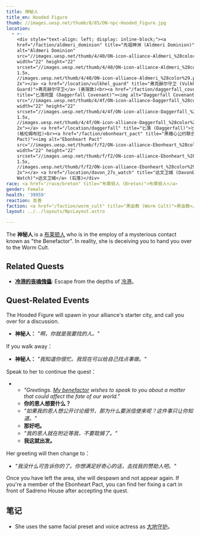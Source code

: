 ```yaml
---
title: 神秘人
title_en: Hooded Figure
thumb: //images.uesp.net/thumb/8/85/ON-npc-Hooded_Figure.jpg
location:
  - >-
    <div style="text-align: left; display: inline-block;"><a
    href="/faction/aldmeri_dominion" title="先祖神洲 (Aldmeri Dominion)"><img
    alt="Aldmeri Dominion"
    src="//images.uesp.net/thumb/4/40/ON-icon-alliance-Aldmeri_%28color%29.png"
    width="22" height="22"
    srcset="//images.uesp.net/thumb/4/40/ON-icon-alliance-Aldmeri_%28color%29.png/33px-ON-icon-alliance-Aldmeri_%28color%29.png
    1.5x,
    //images.uesp.net/thumb/4/40/ON-icon-alliance-Aldmeri_%28color%29.png/44px-ON-icon-alliance-Aldmeri_%28color%29.png
    2x"></a> <a href="/location/vulkhel_guard" title="弗克赫尔守卫 (Vulkhel
    Guard)">弗克赫尔守卫</a> (奥瑞敦)<br><a href="/faction/daggerfall_covenant"
    title="匕落同盟 (Daggerfall Covenant)"><img alt="Daggerfall Covenant"
    src="//images.uesp.net/thumb/4/4f/ON-icon-alliance-Daggerfall_%28color%29.png"
    width="22" height="22"
    srcset="//images.uesp.net/thumb/4/4f/ON-icon-alliance-Daggerfall_%28color%29.png/33px-ON-icon-alliance-Daggerfall_%28color%29.png
    1.5x,
    //images.uesp.net/thumb/4/4f/ON-icon-alliance-Daggerfall_%28color%29.png/44px-ON-icon-alliance-Daggerfall_%28color%29.png
    2x"></a> <a href="/location/daggerfall" title="匕落 (Daggerfall)">匕落</a>
    (格伦姆布拉)<br><a href="/faction/ebonheart_pact" title="黑檀心公约联合 (Ebonheart
    Pact)"><img alt="Ebonheart Pact"
    src="//images.uesp.net/thumb/f/f2/ON-icon-alliance-Ebonheart_%28color%29.png"
    width="22" height="22"
    srcset="//images.uesp.net/thumb/f/f2/ON-icon-alliance-Ebonheart_%28color%29.png/33px-ON-icon-alliance-Ebonheart_%28color%29.png
    1.5x,
    //images.uesp.net/thumb/f/f2/ON-icon-alliance-Ebonheart_%28color%29.png/44px-ON-icon-alliance-Ebonheart_%28color%29.png
    2x"></a> <a href="/location/davon_27s_watch" title="达文卫城 (Davon&#x27;s
    Watch)">达文卫城</a> (石落)</div>
race: <a href="/race/breton" title="布莱顿人 (Breton)">布莱顿人</a>
gender: Female
health: '39959'
reaction: 友善
faction: <a href="/faction/worm_cult" title="黑虫教 (Worm Cult)">黑虫教</a>
layout: ../../layouts/NpcLayout.astro

---
```


The **神秘人** is a [布莱顿人](/race/breton "布莱顿人 (Breton)") who is in the employ of a mysterious contact known as
"the Benefactor". In reality, she is deceiving you to hand you over to the Worm Cult.

## Related Quests

- **[冷港的丧魂傀儡](/quest/soul_shriven_in_coldharbour "冷港的丧魂傀儡 (Soul Shriven in Coldharbour)")**: Escape from
  the depths of [冷港](/location/coldharbour "冷港 (Coldharbour)")。

## Quest-Related Events

The Hooded Figure will spawn in your alliance's starter city, and call you over for a discussion.

- **神秘人：** _"啊，你就是我要找的人。"_

If you walk away：

- **神秘人：** _"我知道你很忙。我现在可以给自己找点事做。"_

Speak to her to continue the quest：

-
  - _"Greetings. [My benefactor](/npc/the_benefactor "恩人 (The Benefactor)") wishes to speak to you about a matter that
    could affect the fate of our world."_
  - **你的恩人想要什么？**
  - _"如果我的恩人想公开讨论细节，那为什么要派信使来呢？这件事只让你知道。"_
  - **那好吧。**
  - _"我的恩人就在附近等我，不要耽搁了。"_
  - **我这就出发。**

Her greeting will then change to：

- _"我没什么可告诉你的了。你想满足好奇心的话，去找我的赞助人吧。"_

Once you have left the area, she will despawn and not appear again. If you're a member of the Ebonheart Pact, you can
find her fixing a cart in front of Sadreno House after accepting the quest.

## 笔记

- She uses the same facial preset and voice actress as
  [大地守护](/npc/the_groundskeeper "大地守护 (The Groundskeeper)")。
